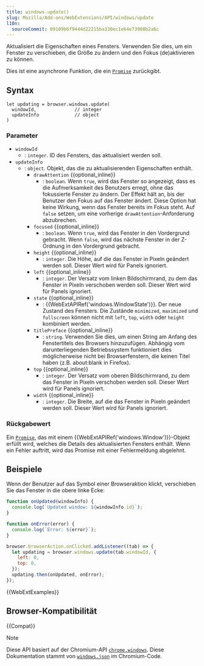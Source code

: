 ```yaml
---
title: windows.update()
slug: Mozilla/Add-ons/WebExtensions/API/windows/update
l10n:
  sourceCommit: 09109b6f9444d22215ba330ec1e64e73980b2a6c
---
```


Aktualisiert die Eigenschaften eines Fensters. Verwenden Sie dies, um ein Fenster zu verschieben, die Größe zu ändern und den Fokus (de)aktivieren zu können.

Dies ist eine asynchrone Funktion, die ein [`Promise`](/de/docs/Web/JavaScript/Reference/Global_Objects/Promise) zurückgibt.

## Syntax

```js-nolint
let updating = browser.windows.update(
  windowId,              // integer
  updateInfo             // object
)
```

### Parameter

- `windowId`
  - : `integer`. ID des Fensters, das aktualisiert werden soll.
- `updateInfo`
  - : `object`. Objekt, das die zu aktualisierenden Eigenschaften enthält.
    - `drawAttention` {{optional_inline}}
      - : `boolean`. Wenn `true`, wird das Fenster so angezeigt, dass es die Aufmerksamkeit des Benutzers erregt, ohne das fokussierte Fenster zu ändern. Der Effekt hält an, bis der Benutzer den Fokus auf das Fenster ändert. Diese Option hat keine Wirkung, wenn das Fenster bereits im Fokus steht. Auf `false` setzen, um eine vorherige `drawAttention`-Anforderung abzubrechen.
    - `focused` {{optional_inline}}
      - : `boolean`. Wenn `true`, wird das Fenster in den Vordergrund gebracht. Wenn `false`, wird das nächste Fenster in der Z-Ordnung in den Vordergrund gebracht.
    - `height` {{optional_inline}}
      - : `integer`. Die Höhe, auf die das Fenster in Pixeln geändert werden soll. Dieser Wert wird für Panels ignoriert.
    - `left` {{optional_inline}}
      - : `integer`. Der Versatz vom linken Bildschirmrand, zu dem das Fenster in Pixeln verschoben werden soll. Dieser Wert wird für Panels ignoriert.
    - `state` {{optional_inline}}
      - : {{WebExtAPIRef('windows.WindowState')}}. Der neue Zustand des Fensters. Die Zustände `minimized`, `maximized` und `fullscreen` können nicht mit `left`, `top`, `width` oder `height` kombiniert werden.
    - `titlePreface` {{optional_inline}}
      - : `string`. Verwenden Sie dies, um einen String am Anfang des Fenstertitels des Browsers hinzuzufügen. Abhängig vom darunterliegenden Betriebssystem funktioniert dies möglicherweise nicht bei Browserfenstern, die keinen Titel haben (z.B. about:blank in Firefox).
    - `top` {{optional_inline}}
      - : `integer`. Der Versatz vom oberen Bildschirmrand, zu dem das Fenster in Pixeln verschoben werden soll. Dieser Wert wird für Panels ignoriert.
    - `width` {{optional_inline}}
      - : `integer`. Die Breite, auf die das Fenster in Pixeln geändert werden soll. Dieser Wert wird für Panels ignoriert.

### Rückgabewert

Ein [`Promise`](/de/docs/Web/JavaScript/Reference/Global_Objects/Promise), das mit einem {{WebExtAPIRef('windows.Window')}}-Objekt erfüllt wird, welches die Details des aktualisierten Fensters enthält. Wenn ein Fehler auftritt, wird das Promise mit einer Fehlermeldung abgelehnt.

## Beispiele

Wenn der Benutzer auf das Symbol einer Browseraktion klickt, verschieben Sie das Fenster in die obere linke Ecke:

```js
function onUpdated(windowInfo) {
  console.log(`Updated window: ${windowInfo.id}`);
}

function onError(error) {
  console.log(`Error: ${error}`);
}

browser.browserAction.onClicked.addListener((tab) => {
  let updating = browser.windows.update(tab.windowId, {
    left: 0,
    top: 0,
  });
  updating.then(onUpdated, onError);
});
```

{{WebExtExamples}}

## Browser-Kompatibilität

{{Compat}}

> [!NOTE]
> Diese API basiert auf der Chromium-API [`chrome.windows`](https://developer.chrome.com/docs/extensions/reference/api/windows#method-update). Diese Dokumentation stammt von [`windows.json`](https://chromium.googlesource.com/chromium/src/+/master/chrome/common/extensions/api/windows.json) im Chromium-Code.
